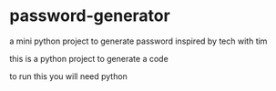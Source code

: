 # password-generator
a mini python project to generate password inspired by tech with tim 

this is a python project to generate a code

to run this you will need python
